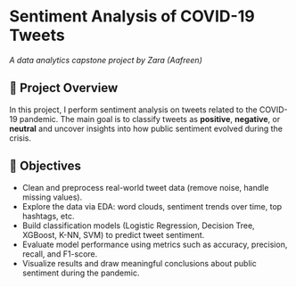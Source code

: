 # Sentiment Analysis of COVID-19 Tweets  
*A data analytics capstone project by Zara (Aafreen)*

## 🧠 Project Overview  
In this project, I perform sentiment analysis on tweets related to the COVID-19 pandemic. The main goal is to classify tweets as **positive**, **negative**, or **neutral** and uncover insights into how public sentiment evolved during the crisis.

## 🎯 Objectives  
- Clean and preprocess real-world tweet data (remove noise, handle missing values).  
- Explore the data via EDA: word clouds, sentiment trends over time, top hashtags, etc.  
- Build classification models (Logistic Regression, Decision Tree, XGBoost, K-NN, SVM) to predict tweet sentiment.  
- Evaluate model performance using metrics such as accuracy, precision, recall, and F1-score.  
- Visualize results and draw meaningful conclusions about public sentiment during the pandemic.

